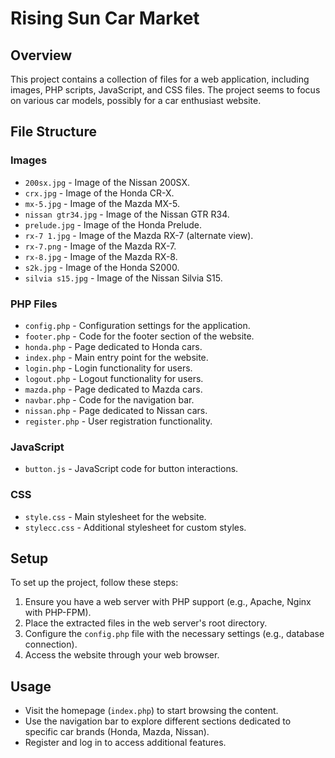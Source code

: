 # Rising Sun Car Market
## Overview

This project contains a collection of files for a web application, including images, PHP scripts, JavaScript, and CSS files. The project seems to focus on various car models, possibly for a car enthusiast website.

## File Structure

### Images
- `200sx.jpg` - Image of the Nissan 200SX.
- `crx.jpg` - Image of the Honda CR-X.
- `mx-5.jpg` - Image of the Mazda MX-5.
- `nissan gtr34.jpg` - Image of the Nissan GTR R34.
- `prelude.jpg` - Image of the Honda Prelude.
- `rx-7 1.jpg` - Image of the Mazda RX-7 (alternate view).
- `rx-7.png` - Image of the Mazda RX-7.
- `rx-8.jpg` - Image of the Mazda RX-8.
- `s2k.jpg` - Image of the Honda S2000.
- `silvia s15.jpg` - Image of the Nissan Silvia S15.

### PHP Files
- `config.php` - Configuration settings for the application.
- `footer.php` - Code for the footer section of the website.
- `honda.php` - Page dedicated to Honda cars.
- `index.php` - Main entry point for the website.
- `login.php` - Login functionality for users.
- `logout.php` - Logout functionality for users.
- `mazda.php` - Page dedicated to Mazda cars.
- `navbar.php` - Code for the navigation bar.
- `nissan.php` - Page dedicated to Nissan cars.
- `register.php` - User registration functionality.

### JavaScript
- `button.js` - JavaScript code for button interactions.

### CSS
- `style.css` - Main stylesheet for the website.
- `stylecc.css` - Additional stylesheet for custom styles.

## Setup

To set up the project, follow these steps:

1. Ensure you have a web server with PHP support (e.g., Apache, Nginx with PHP-FPM).
2. Place the extracted files in the web server's root directory.
3. Configure the `config.php` file with the necessary settings (e.g., database connection).
4. Access the website through your web browser.

## Usage

- Visit the homepage (`index.php`) to start browsing the content.
- Use the navigation bar to explore different sections dedicated to specific car brands (Honda, Mazda, Nissan).
- Register and log in to access additional features.
